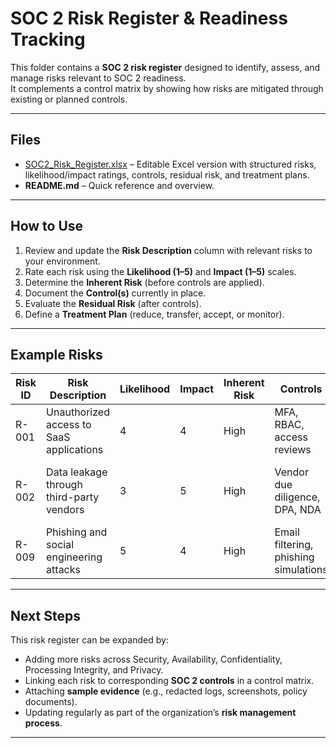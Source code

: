 # SOC 2 Risk Register & Readiness Tracking

This folder contains a **SOC 2 risk register** designed to identify, assess, and manage risks relevant to SOC 2 readiness.  
It complements a control matrix by showing how risks are mitigated through existing or planned controls.

---

## Files
- [SOC2_Risk_Register.xlsx](./SOC2_Risk_Register.xlsx) – Editable Excel version with structured risks, likelihood/impact ratings, controls, residual risk, and treatment plans.  
- **README.md** – Quick reference and overview.  

---

## How to Use
1. Review and update the **Risk Description** column with relevant risks to your environment.  
2. Rate each risk using the **Likelihood (1–5)** and **Impact (1–5)** scales.  
3. Determine the **Inherent Risk** (before controls are applied).  
4. Document the **Control(s)** currently in place.  
5. Evaluate the **Residual Risk** (after controls).  
6. Define a **Treatment Plan** (reduce, transfer, accept, or monitor).  

---

## Example Risks

| Risk ID | Risk Description                          | Likelihood | Impact | Inherent Risk | Controls                              | Residual Risk | Treatment Plan                          |
|---------|-------------------------------------------|------------|--------|---------------|---------------------------------------|---------------|-----------------------------------------|
| R-001   | Unauthorized access to SaaS applications | 4          | 4      | High          | MFA, RBAC, access reviews             | Medium        | Quarterly access certification          |
| R-002   | Data leakage through third-party vendors | 3          | 5      | High          | Vendor due diligence, DPA, NDA        | Low           | Annual vendor reviews, contract clauses |
| R-009   | Phishing and social engineering attacks  | 5          | 4      | High          | Email filtering, phishing simulations | Medium        | Ongoing phishing tests and training     |

---

## Next Steps
This risk register can be expanded by:
- Adding more risks across Security, Availability, Confidentiality, Processing Integrity, and Privacy.  
- Linking each risk to corresponding **SOC 2 controls** in a control matrix.  
- Attaching **sample evidence** (e.g., redacted logs, screenshots, policy documents).  
- Updating regularly as part of the organization’s **risk management process**.  

---
